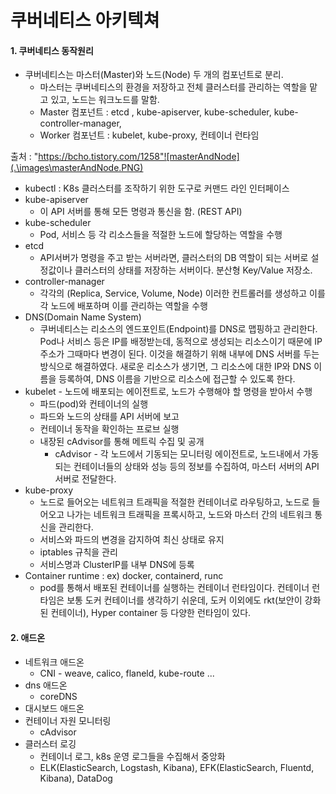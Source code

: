 # 쿠버네티스 아키텍쳐

#### 1. 쿠버네티스 동작원리

- 쿠버네티스는 마스터(Master)와 노드(Node) 두 개의 컴포넌트로 분리.
  - 마스터는 쿠버네티스의 환경을 저장하고 전체 클러스터를 관리하는 역할을 맡고 있고, 노드는 워크노드를 말함.
  - Master 컴포넌트 : etcd , kube-apiserver, kube-scheduler, kube-controller-manager,
  - Worker 컴포넌트 : kubelet, kube-proxy, 컨테이너 런타임

 출처 : "https://bcho.tistory.com/1258"![masterAndNode](.\images\masterAndNode.PNG)

- kubectl : K8s 클러스터를 조작하기 위한 도구로 커맨드 라인 인터페이스
- kube-apiserver 
  - 이 API 서버를 통해 모든 명령과 통신을 함. (REST API)
- kube-scheduler 
  - Pod, 서비스 등 각 리소스들을 적절한 노드에 할당하는 역할을 수행
- etcd 
  - API서버가 명령을 주고 받는 서버라면, 클러스터의 DB 역할이 되는 서버로 설정값이나 클러스터의 상태를 저장하는 서버이다. 분산형 Key/Value 저장소.
- controller-manager 
  - 각각의 (Replica, Service, Volume, Node) 이러한  컨트롤러를 생성하고 이를 각 노드에 배포하며 이를 관리하는 역할을 수행
- DNS(Domain Name System)
  - 쿠버네티스는 리소스의 엔드포인트(Endpoint)를 DNS로 맵핑하고 관리한다. Pod나 서비스 등은 IP를 배정받는데, 동적으로 생성되는 리소스이기 때문에 IP주소가 그때마다 변경이 된다. 이것을 해결하기 위해 내부에 DNS 서버를 두는 방식으로 해결하였다. 새로운 리소스가 생기면, 그 리소스에 대한 IP와 DNS 이름을 등록하여, DNS 이름을 기반으로 리소스에 접근할 수 있도록 한다.
- kubelet - 노드에 배포되는 에이전트로, 노드가 수행해야 할 명령을 받아서 수행
  - 파드(pod)와 컨테이너의 실행
  - 파드와 노드의 상태를 API 서버에 보고
  - 컨테이너 동작을 확인하는 프로브 실행
  - 내장된 cAdvisor를 통해 메트릭 수집 및 공개
    - cAdvisor - 각 노드에서 기동되는 모니터링 에이전트로, 노드내에서 가동되는 컨테이너들의 상태와 성능 등의 정보를 수집하여, 마스터 서버의 API 서버로 전달한다.
- kube-proxy
  - 노드로 들어오는 네트워크 트래픽을 적절한 컨테이너로 라우팅하고, 노드로 들어오고 나가는 네트워크 트래픽을 프록시하고, 노드와 마스터 간의 네트워크 통신을 관리한다.
  - 서비스와 파드의 변경을 감지하여 최신 상태로 유지
  - iptables 규칙을 관리
  - 서비스명과 ClusterIP를 내부 DNS에 등록
- Container runtime : ex) docker, containerd, runc 
  - pod를 통해서 배포된 컨테이너를 실행하는 컨테이너 런타임이다. 컨테이너 런타임은 보통 도커 컨테이너를 생각하기 쉬운데, 도커 이외에도 rkt(보안이 강화된 컨테이너), Hyper container 등 다양한 런타임이 있다.

#### 2. 애드온

- 네트워크 애드온
  - CNI - weave, calico, flaneld, kube-route ...
- dns 애드온
  - coreDNS
- 대시보드 애드온
- 컨테이너 자원 모니터링
  - cAdvisor
- 클러스터 로깅
  - 컨테이너 로그, k8s 운영 로그들을 수집해서 중앙화
  - ELK(ElasticSearch, Logstash, Kibana), EFK(ElasticSearch, Fluentd, Kibana), DataDog

